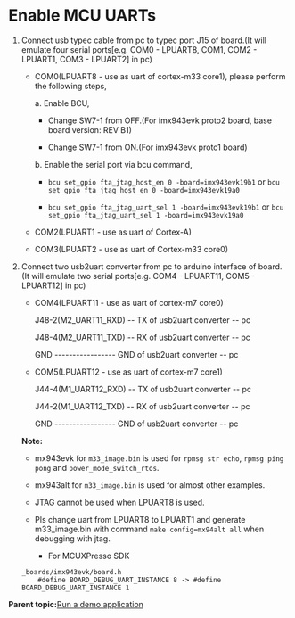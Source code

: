 # Enable MCU UARTs

1.  Connect usb typec cable from pc to typec port J15 of board.(It will emulate four serial ports[e.g. COM0 - LPUART8, COM1, COM2 - LPUART1, COM3 - LPUART2] in pc)

    - COM0(LPUART8 - use as uart of cortex-m33 core1), please perform the following steps,

      a. Enable BCU,

        - Change SW7-1 from OFF.(For imx943evk proto2 board, base board version: REV B1)

        - Change SW7-1 from ON.(For imx943evk proto1 board)

      b. Enable the serial port via bcu command,

        - `bcu set_gpio fta_jtag_host_en 0 -board=imx943evk19b1` or `bcu set_gpio fta_jtag_host_en 0 -board=imx943evk19a0`

        - `bcu set_gpio fta_jtag_uart_sel 1 -board=imx943evk19b1` or `bcu set_gpio fta_jtag_uart_sel 1 -board=imx943evk19a0`

    - COM2(LPUART1 - use as uart of Cortex-A)

    - COM3(LPUART2 - use as uart of Cortex-m33 core0)

2.  Connect two usb2uart converter from pc to arduino interface of board.(It will emulate two serial ports[e.g. COM4 - LPUART11, COM5 - LPUART12] in pc)

    -   COM4(LPUART11 - use as uart of cortex-m7 core0)

        J48-2(M2_UART11_RXD) -- TX of usb2uart converter  -- pc

        J48-4(M2_UART11_TXD) -- RX of usb2uart converter  -- pc

        GND   ----------------- GND of usb2uart converter -- pc

    -   COM5(LPUART12 - use as uart of cortex-m7 core1)

        J44-4(M1_UART12_RXD) -- TX of usb2uart converter  -- pc

        J44-2(M1_UART12_TXD) -- RX of usb2uart converter  -- pc

        GND   ----------------- GND of usb2uart converter -- pc

    **Note:**

    -   mx943evk for `m33_image.bin` is used for `rpmsg str echo`, `rpmsg ping pong` and `power_mode_switch_rtos`.

    -   mx943alt for `m33_image.bin` is used for almost other examples.

    -   JTAG cannot be used when LPUART8 is used.

    -   Pls change uart from LPUART8 to LPUART1 and generate m33_image.bin with command `make config=mx94alt all` when debugging with jtag.

        -   For MCUXPresso SDK
	```
	_boards/imx943evk/board.h
        #define BOARD_DEBUG_UART_INSTANCE 8 -> #define BOARD_DEBUG_UART_INSTANCE 1
	```

**Parent topic:**[Run a demo application](../topics/run_a_demo_application.md)

